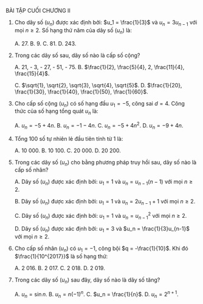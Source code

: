 BÀI TẬP CUỐI CHƯƠNG II

1. Cho dãy số $(u_n)$ được xác định bởi: $u_1 = \frac{1}{3}$ và $u_n = 3u_{n-1}$ với mọi $n \geq 2$. Số hạng thứ năm của dãy số $(u_n)$ là:

   A. 27.                B. 9.                C. 81.                D. 243.

2. Trong các dãy số sau, dãy số nào là cấp số cộng?

   A. 21, - 3, - 27, - 51, - 75.              B. $\frac{1}{2}, \frac{5}{4}, 2, \frac{11}{4}, \frac{15}{4}$.

   C. $\sqrt{1}, \sqrt{2}, \sqrt{3}, \sqrt{4}, \sqrt{5}$.    D. $\frac{1}{20}, \frac{1}{30}, \frac{1}{40}, \frac{1}{50}, \frac{1}{60}$.

3. Cho cấp số cộng $(u_n)$ có số hạng đầu $u_1 = -5$, công sai $d = 4$. Công thức của số hạng tổng quát $u_n$ là:

   A. $u_n = -5 + 4n$.    B. $u_n = -1 - 4n$.    C. $u_n = -5 + 4n^2$.    D. $u_n = -9 + 4n$.

4. Tổng 100 số tự nhiên lẻ đầu tiên tính từ 1 là:

   A. 10 000.            B. 10 100.            C. 20 000.            D. 20 200.

5. Trong các dãy số $(u_n)$ cho bằng phương pháp truy hồi sau, dãy số nào là cấp số nhân?

   A. Dãy số $(u_n)$ được xác định bởi: $u_1 = 1$ và $u_n = u_{n-1}(n-1)$ với mọi $n \geq 2$.

   B. Dãy số $(u_n)$ được xác định bởi: $u_1 = 1$ và $u_n = 2u_{n-1} + 1$ với mọi $n \geq 2$.

   C. Dãy số $(u_n)$ được xác định bởi: $u_1 = 1$ và $u_n = u_{n-1}^2$ với mọi $n \geq 2$.

   D. Dãy số $(u_n)$ được xác định bởi: $u_1 = 3$ và $u_n = \frac{1}{3}u_{n-1}$ với mọi $n \geq 2$.

6. Cho cấp số nhân $(u_n)$ có $u_1 = -1$, công bội $q = -\frac{1}{10}$. Khi đó $\frac{1}{10^{2017}}$ là số hạng thứ:

   A. 2 016.             B. 2 017.             C. 2 018.             D. 2 019.

7. Trong các dãy số $(u_n)$ sau đây, dãy số nào là dãy số tăng?

   A. $u_n = \sin n$.    B. $u_n = n(-1)^n$.    C. $u_n = \frac{1}{n}$.    D. $u_n = 2^{n+1}$.